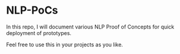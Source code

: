 # NLP-PoCs
In this repo, I will document various NLP Proof of Concepts for quick deployment of prototypes.

Feel free to use this in your projects as you like.
